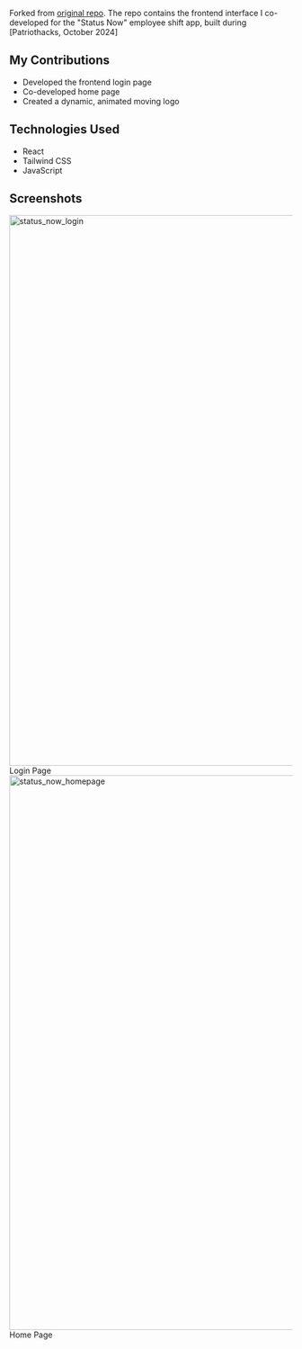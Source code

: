 Forked from [original repo](https://github.com/sp-ec/patriothacks-2024).
The repo contains the frontend interface I co-developed for the "Status Now" employee shift app, built during [Patriothacks, October 2024]

## My Contributions
- Developed the frontend login page
- Co-developed home page
- Created a dynamic, animated moving logo

## Technologies Used
- React
- Tailwind CSS
- JavaScript

## Screenshots
<img width="1886" height="979" alt="status_now_login" src="https://github.com/user-attachments/assets/530aaf7b-1b15-49a2-a07a-b463d196c809" />
Login Page
<img width="1905" height="986" alt="status_now_homepage" src="https://github.com/user-attachments/assets/53d8c034-b17e-4810-8840-7473b2723520" />
Home Page
